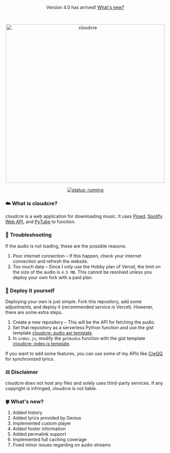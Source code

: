 <p align="center">Version 4.0 has arrived! <a href="https://github.com/creuserr/cloudcre?tab=readme-ov-file#four_leaf_clover-whats-new">What's new?</a></p><br>

<p align="center"><a href="https://cloudcre.vercel.app"><img src="https://cloudcre.vercel.app/ico/thumbnail.png" alt="cloudcre" width="500"></a></p>
<p align="center"><a href="https://cloudcre.vercel.app"><img src="https://img.shields.io/badge/status-running-blue?style=for-the-badge&logo=vercel&labelColor=black" alt="status: running"></a></p>

### :cloud: What is cloudcre?
cloudcre is a web application for downloading music. It uses [Piped](https://piped.kavin.rocks), [Spotify Web API](https://developer.spotify.com/documentation/web-api), and [PyTube](https://pytube.io/en/latest/) to function.

### :wrench: Troubleshooting
If the audio is not loading, these are the possible reasons:
1. Poor internet connection &ndash; If this happen, check your internet connection and refresh the website.
2. Too much data &ndash; Since I only use the Hobby plan of Vercel, the limit on the size of the audio is `4.5 MB`. This cannot be resolved unless you deploy your own fork with a paid plan.

### :rocket: Deploy it yourself
Deploying your own is just simple. Fork this repository, add some adjustments, and deploy it (recommended service is Vercel). However, there are some extra steps.

1. Create a new repository &ndash; This will be the API for fetching the audio.
2. Set that repository as a serverless Python function and use the gist template [cloudcre: audio api template](https://gist.github.com/creuserr/02fb1127961632120304c1302f47c583).
3. In `index.js`, modify the `getAudio` function with the gist template [cloudcre: index.js template](https://gist.github.com/creuserr/28f9bdc3da7d5309dbb150d77a6a96e6).

If you want to add some features, you can use some of my APIs like [CreQQ](https://github.com/creuserr/creqq) for synchronized lyrics.

### :balance_scale: Disclaimer
cloudcre does not host any files and solely uses third-party services. If any copyright is infringed, cloudcre is not liable.

### :four_leaf_clover: What's new?
1. Added history
2. Added lyrics provided by Genius
3. Implemented custom player
4. Added footer information
5. Added permalink support
6. Implemented full caching coverage
7. Fixed minor issues regarding on audio streams
